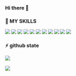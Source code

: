### Hi there 👋
<section>
<h3>🌱 MY SKILLS</h3>
<div>
<img src="https://img.shields.io/badge/javascript-yellow?style=flat&logo=javascript&logoColor=white"/>
<img src="https://img.shields.io/badge/HTML5-red?style=flat&logo=HTML5&logoColor=white"/>
<img src="https://img.shields.io/badge/CSS3-blue?style=flat&logo=CSS3&logoColor=white"/>
<img src="https://img.shields.io/badge/Sass-CC6699?style=flat&logo=Sass&logoColor=white"/>
<img src="https://img.shields.io/badge/jQuery-0769AD?style=flat&logo=jQuery&logoColor=white"/>
<img src="https://img.shields.io/badge/React-61DAFB?style=flat&logo=React&logoColor=white"/>
<img src="https://img.shields.io/badge/Vue.js-4FC08D?style=flat&logo=Vue.js&logoColor=white"/>
<img src="https://img.shields.io/badge/Bootstrap-7952B3?style=flat&logo=Bootstrap&logoColor=white"/>
<img src="https://img.shields.io/badge/Wordpress-787878?style=flat&logo=Wordpress&logoColor=white"/>
<img src="https://img.shields.io/badge/PHP-4169E1?style=flat&logo=PHP&logoColor=white"/>
<img src="https://img.shields.io/badge/mySQL-FF82FF?style=flat&logo=mySQL&logoColor=white"/>
</div>
<div display="flex">
<h3>⚡ github state</h3>
<img src="https://github-readme-stats.vercel.app/api/top-langs/?username=YJMOON94&layout=compact"><br><br>
<img src="https://github-readme-stats.vercel.app/api?username=YJMOON94&show_icons=true">
</div>
</section>

<!--
**YJMOON94/YJMOON94** is a ✨ _special_ ✨ repository because its `README.md` (this file) appears on your GitHub profile.

Here are some ideas to get you started:

- 🔭 I’m currently working on ...
- 🌱 I’m currently learning ...
- 👯 I’m looking to collaborate on ...
- 🤔 I’m looking for help with ...
- 💬 Ask me about ...
- 📫 How to reach me: ...
- 😄 Pronouns: ...
- ⚡ Fun fact: ...
-->

